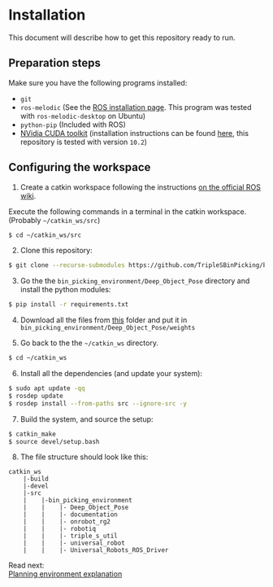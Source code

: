 # Installation
This document will describe how to get this repository ready to run.
## Preparation steps
Make sure you have the following programs installed:
 - `git` 
 - `ros-melodic` (See the [ROS installation page](http://wiki.ros.org/ROS/Installation). This program was tested with `ros-melodic-desktop` on Ubuntu)
 - `python-pip` (Included with ROS)
 - [NVidia CUDA toolkit](https://developer.nvidia.com/cuda-10.2-download-archive) (installation instructions can be found [here](https://docs.nvidia.com/cuda/archive/10.2/cuda-installation-guide-linux/index.html), this repository is tested with version `10.2`)

## Configuring the workspace
1. Create a catkin workspace following the instructions [on the official ROS wiki](http://wiki.ros.org/ROS/Tutorials/InstallingandConfiguringROSEnvironment).

Execute the following commands in a terminal in the catkin workspace. (Probably `~/catkin_ws/src`)
```bash
$ cd ~/catkin_ws/src
```

2. Clone this repository:
```bash
$ git clone --recurse-submodules https://github.com/TripleSBinPicking/bin_picking_environment.git
```

3. Go the the `bin_picking_environment/Deep_Object_Pose` directory and install the python modules:

```bash
$ pip install -r requirements.txt
```

4. Download all the files from [this](https://bit.ly/3S-ABWAC-WEIGHTS) folder and put it in `bin_picking_environment/Deep_Object_Pose/weights`

5. Go back to the the `~/catkin_ws` directory.
```bash
$ cd ~/catkin_ws
```

6. Install all the dependencies (and update your system):
```bash
$ sudo apt update -qq
$ rosdep update
$ rosdep install --from-paths src --ignore-src -y
```

7. Build the system, and source the setup:
```bash
$ catkin_make
$ source devel/setup.bash
```

8. The file structure should look like this:
```
catkin_ws
    |-build
    |-devel
    |-src
    |    |-bin_picking_environment
    |    |    |- Deep_Object_Pose
    |    |    |- documentation
    |    |    |- onrobot_rg2
    |    |    |- robotiq
    |    |    |- triple_s_util
    |    |    |- universal_robot
    |    |    |- Universal_Robots_ROS_Driver
```

Read next:  
[Planning environment explanation](Planning%20Environment%20Explanation.md)